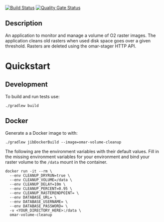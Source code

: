 [![Build Status](https://jenkins.ossim.io/buildStatus/icon?job=omar-volume-cleanup/master)](https://jenkins.ossim.io/job/omar-volume-cleanup/master)
[![Quality Gate Status](https://sonarcloud.io/api/project_badges/measure?project=ossimlabs_omar-volume-cleanup&metric=alert_status)](https://sonarcloud.io/dashboard?id=ossimlabs_omar-volume-cleanup)

## Description

An application to monitor and manage a volume of O2 raster images. The application cleans old rasters when used disk space goes over a given threshold. Rasters are deleted using the omar-stager HTTP API.

# Quickstart

## Development
To build and run tests use:
 ```
 ./gradlew build
 ```

## Docker
Generate a a Docker image to with:
```
./gradlew jibDockerBuild --image=omar-volume-cleanup
```

The following are the environment variables with their default values.
Fill in the missing environment variables for your environment and bind 
your raster volume to the `/data` mount in the container.
```$xslt
docker run -it --rm \
  --env CLEANUP_DRYRUN=true \
  --env CLEANUP_VOLUME=/data \
  --env CLEANUP_DELAY=10m \
  --env CLEANUP_PERCENT=0.95 \
  --env CLEANUP_RASTERENDPOINT= \
  --env DATABASE_URL= \
  --env DATABASE_USERNAME= \
  --env DATABASE_PASSWORD= \
  -v <YOUR_DIRECTORY_HERE>:/data \
  omar-volume-cleanup
```
